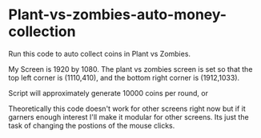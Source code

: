 # Plant-vs-zombies-auto-money-collection
Run this code to auto collect coins in Plant vs Zombies. 

My Screen is 1920 by 1080. The plant vs zombies screen is set so that the top left corner is (1110,410), and the bottom right corner is (1912,1033). 

Script will approximately generate 10000 coins per round, or 

Theoretically this code doesn't work for other screens right now but if it garners enough interest I'll make it modular for other screens. Its just the task of changing the postions of the mouse clicks.
